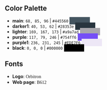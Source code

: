 ## Color Palette

* **main**: `68, 85, 96` | `#445560` <span style="background-color: #445560; color: white; padding: 3px 10px;">&nbsp;&nbsp;&nbsp;&nbsp;&nbsp;&nbsp;&nbsp;&nbsp;&nbsp;&nbsp;&nbsp;</span> 
* **darker1**: `40, 53, 62` | `#28353e` <span style="background-color: #28353e; color: white; padding: 3px 10px;">&nbsp;&nbsp;&nbsp;&nbsp;&nbsp;&nbsp;&nbsp;&nbsp;&nbsp;&nbsp;&nbsp;</span> 
* **lighter**: `169, 167, 173` | `#a9a7ad` <span style="background-color: #a9a7ad; color: black; padding: 3px 10px;">&nbsp;&nbsp;&nbsp;&nbsp;&nbsp;&nbsp;&nbsp;&nbsp;&nbsp;&nbsp;&nbsp;</span> 
* **purple**: `117, 79, 246` | `#754ff6` <span style="background-color: #754ff6; color: white; padding: 3px 10px;">&nbsp;&nbsp;&nbsp;&nbsp;&nbsp;&nbsp;&nbsp;&nbsp;&nbsp;&nbsp;&nbsp;</span> 
* **purple1**: `236, 231, 245` | `#EDE7F6` <span style="background-color: #EDE7F6; color: black; padding: 3px 10px;">&nbsp;&nbsp;&nbsp;&nbsp;&nbsp;&nbsp;&nbsp;&nbsp;&nbsp;&nbsp;&nbsp;</span> 
* **black**: `0, 0, 0` | `#000000` <span style="background-color: #000000; color: white; padding: 3px 10px;">&nbsp;&nbsp;&nbsp;&nbsp;&nbsp;&nbsp;&nbsp;&nbsp;&nbsp;&nbsp;&nbsp;</span>

## Fonts

* **Logo**:  <span style="font-family: Orbitron">Orbitron</span>
* **Web page**:  <span style="font-family: B612">B612</span>

